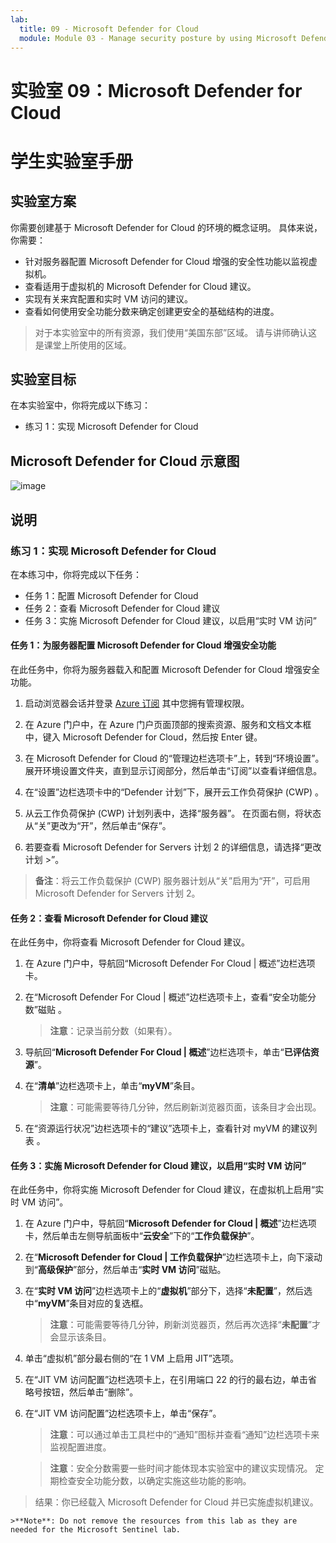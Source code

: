 ```yaml
---
lab:
  title: 09 - Microsoft Defender for Cloud
  module: Module 03 - Manage security posture by using Microsoft Defender for Cloud
---
```


# 实验室 09：Microsoft Defender for Cloud
# 学生实验室手册

## 实验室方案

你需要创建基于 Microsoft Defender for Cloud 的环境的概念证明。 具体来说，你需要：

- 针对服务器配置 Microsoft Defender for Cloud 增强的安全性功能以监视虚拟机。
- 查看适用于虚拟机的 Microsoft Defender for Cloud 建议。
- 实现有关来宾配置和实时 VM 访问的建议。 
- 查看如何使用安全功能分数来确定创建更安全的基础结构的进度。

> 对于本实验室中的所有资源，我们使用“美国东部”区域。 请与讲师确认这是课堂上所使用的区域。 

## 实验室目标

在本实验室中，你将完成以下练习：

- 练习 1：实现 Microsoft Defender for Cloud

## Microsoft Defender for Cloud 示意图

![image](https://github.com/MicrosoftLearning/AZ500-AzureSecurityTechnologies/assets/91347931/c31055cc-de95-41f6-adef-f09d756a68eb)

## 说明

### 练习 1：实现 Microsoft Defender for Cloud

在本练习中，你将完成以下任务：

- 任务 1：配置 Microsoft Defender for Cloud
- 任务 2：查看 Microsoft Defender for Cloud 建议
- 任务 3：实施 Microsoft Defender for Cloud 建议，以启用“实时 VM 访问”

#### 任务 1：为服务器配置 Microsoft Defender for Cloud 增强安全功能

在此任务中，你将为服务器载入和配置 Microsoft Defender for Cloud 增强安全功能。

1. 启动浏览器会话并登录 [Azure 订阅](https://azure.microsoft.com/en-us/free/?azure-portal=true) 其中您拥有管理权限。

2. 在 Azure 门户中，在 Azure 门户页面顶部的搜索资源、服务和文档文本框中，键入 Microsoft Defender for Cloud，然后按 Enter 键。

3. 在 Microsoft Defender for Cloud 的“管理边栏选项卡”上，转到“环境设置”。 展开环境设置文件夹，直到显示订阅部分，然后单击“订阅”以查看详细信息。

4. 在“设置”边栏选项卡中的“Defender 计划”下，展开云工作负荷保护 (CWP) 。
  
5. 从云工作负荷保护 (CWP) 计划列表中，选择“服务器”。 在页面右侧，将状态从“关”更改为“开”，然后单击“保存”。
  
6. 若要查看 Microsoft Defender for Servers 计划 2 的详细信息，请选择“更改计划 >”。

>**备注**：将云工作负载保护 (CWP) 服务器计划从“关”启用为“开”，可启用 Microsoft Defender for Servers 计划 2。

#### 任务 2：查看 Microsoft Defender for Cloud 建议

在此任务中，你将查看 Microsoft Defender for Cloud 建议。 

1. 在 Azure 门户中，导航回“Microsoft Defender For Cloud \| 概述”边栏选项卡。 

2. 在“Microsoft Defender For Cloud \| 概述”边栏选项卡上，查看“安全功能分数”磁贴 。

    >**注意**：记录当前分数（如果有）。

3. 导航回“**Microsoft Defender For Cloud \| 概述**”边栏选项卡，单击“**已评估资源**”。

4. 在“**清单**”边栏选项卡上，单击“**myVM**”条目。

    >**注意**：可能需要等待几分钟，然后刷新浏览器页面，该条目才会出现。
    
5. 在“资源运行状况”边栏选项卡的“建议”选项卡上，查看针对 myVM 的建议列表  。

#### 任务 3：实施 Microsoft Defender for Cloud 建议，以启用“实时 VM 访问”

在此任务中，你将实施 Microsoft Defender for Cloud 建议，在虚拟机上启用“实时 VM 访问”。 

1. 在 Azure 门户中，导航回“**Microsoft Defender for Cloud \| 概述**”边栏选项卡，然后单击左侧导航面板中“**云安全**”下的“**工作负载保护**”。

2. 在“**Microsoft Defender for Cloud \| 工作负载保护**”边栏选项卡上，向下滚动到“**高级保护**”部分，然后单击“**实时 VM 访问**”磁贴。

3. 在“**实时 VM 访问**”边栏选项卡上的“**虚拟机**”部分下，选择“**未配置**”，然后选中“**myVM**”条目对应的复选框。

    >**注意**：可能需要等待几分钟，刷新浏览器页，然后再次选择“**未配置**”才会显示该条目。

4. 单击“虚拟机”部分最右侧的“在 1 VM 上启用 JIT”选项。

5. 在“JIT VM 访问配置”边栏选项卡上，在引用端口 22 的行的最右边，单击省略号按钮，然后单击“删除”。

6. 在“JIT VM 访问配置”边栏选项卡上，单击“保存”。

    >**注意**：可以通过单击工具栏中的“通知”图标并查看“通知”边栏选项卡来监视配置进度。 

    >**注意**：安全分数需要一些时间才能体现本实验室中的建议实现情况。 定期检查安全功能分数，以确定实施这些功能的影响。 

> 结果：你已经载入 Microsoft Defender for Cloud 并已实施虚拟机建议。 

    >**Note**: Do not remove the resources from this lab as they are needed for the Microsoft Sentinel lab.
